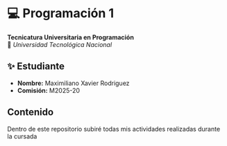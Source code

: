 # 💻 Programación 1  
**Tecnicatura Universitaria en Programación**  
📍 *Universidad Tecnológica Nacional*  

## ✨ Estudiante  
- **Nombre:** Maximiliano Xavier Rodriguez 
- **Comisión:** M2025-20

## Contenido
Dentro de este repositorio subiré todas mis actividades realizadas durante la cursada

